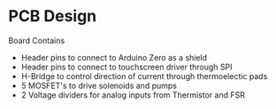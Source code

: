 # PCB Design 
Board Contains
* Header pins to connect to Arduino Zero as a shield
* Header pins to connect to touchscreen driver through SPI
* H-Bridge to control direction of current through thermoelectic pads
* 5 MOSFET's to drive solenoids and pumps
* 2 Voltage dividers for analog inputs from Thermistor and FSR
